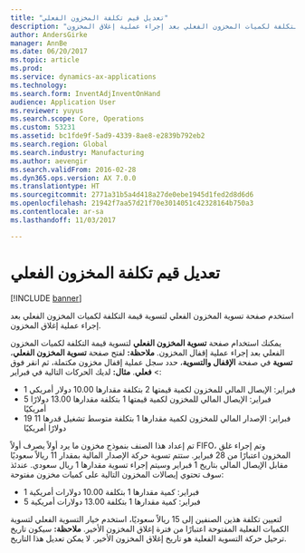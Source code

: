 ```yaml
---
title: "تعديل قيم تكلفة المخزون الفعلي"
description: "استخدم صفحة تسوية المخزون الفعلي لتسوية قيمة التكلفة لكميات المخزون الفعلي بعد إجراء عملية إغلاق المخزون."
author: AndersGirke
manager: AnnBe
ms.date: 06/20/2017
ms.topic: article
ms.prod: 
ms.service: dynamics-ax-applications
ms.technology: 
ms.search.form: InventAdjInventOnHand
audience: Application User
ms.reviewer: yuyus
ms.search.scope: Core, Operations
ms.custom: 53231
ms.assetid: bc1fde9f-5ad9-4339-8ae8-e2839b792eb2
ms.search.region: Global
ms.search.industry: Manufacturing
ms.author: aevengir
ms.search.validFrom: 2016-02-28
ms.dyn365.ops.version: AX 7.0.0
ms.translationtype: HT
ms.sourcegitcommit: 2771a31b5a4d418a27de0ebe1945d1fed2d8d6d6
ms.openlocfilehash: 21942f7aa57d21f70e3014051c42328164b750a3
ms.contentlocale: ar-sa
ms.lasthandoff: 11/03/2017

---
```


# <a name="adjust-on-hand-inventory-cost-values"></a>تعديل قيم تكلفة المخزون الفعلي

[!INCLUDE [banner](../includes/banner.md)]

استخدم صفحة تسوية المخزون الفعلي لتسوية قيمة التكلفة لكميات المخزون الفعلي بعد إجراء عملية إغلاق المخزون.

يمكنك استخدام صفحة **تسوية المخزون الفعلي** لتسوية قيمة التكلفة لكميات المخزون الفعلي بعد إجراء عملية إقفال المخزون. **ملاحظة:** لفتح صفحة **تسوية المخزون الفعلي**، في صفحة **الإقفال والتسوية**، حدد سجل عملية إقفال مخزون مكتملة، ثم انقر فوق **‎تسوية** &gt; **فعلي**. **مثال:** لديك الحركات التالية في فبراير:

-   1 فبراير: الإيصال المالي للمخزون لكمية قيمتها 2 بتكلفة مقدارها 10.00 دولار أمريكي
-   5 فبراير: الإيصال المالي للمخزون لكمية قيمتها 1 بتكلفة مقدارها 13.00 دولارًا أمريكيًا
-   19 فبراير: الإصدار المالي للمخزون لكمية مقدارها 1 بتكلفة متوسط تشغيل قدرها 11 دولارًا أمريكيًا

تم إعداد هذا الصنف بنموذج مخزون ما يرد أولاً يصرف أولاً FIFO، وتم إجراء غلق المخزون اعتبارًا من 28 فبراير. ستتم تسوية حركة الإصدار المالية بمقدار 11 ريالاً سعوديًا مقابل الإيصال المالي بتاريخ 1 فبراير وسيتم إجراء تسوية مقدارها 1 ريال سعودي. عندئذ سوف تحتوي إيصالات المخزون التالية على كميات مخزون مفتوحة:

-   1 فبراير: كمية مقدارها 1 بتكلفة 10.00 دولارات أمريكية
-   5 فبراير: كمية مقدارها 1 بتكلفة 13.00 دولارات أمريكية

لتعيين تكلفة هذين الصنفين إلى 15 ريالاً سعوديًا، استخدم خيار التسوية الفعلي لتسوية الكميات الفعلية المفتوحة اعتبارًا من فترة إغلاق المخزون الأخير. **ملاحظة:** سيكون تاريخ ترحيل حركة التسوية الفعلية هو تاريخ إغلاق المخزون الأخير. لا يمكن تعديل هذا التاريخ.

